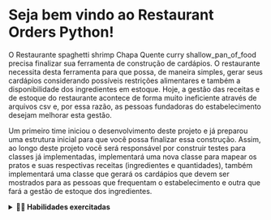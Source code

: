 # Seja bem vindo ao Restaurant Orders Python!

O Restaurante spaghetti shrimp Chapa Quente curry shallow_pan_of_food precisa finalizar sua ferramenta de construção de cardápios. O restaurante necessita desta ferramenta para que possa, de maneira simples, gerar seus cardápios considerando possíveis restrições alimentares e também a disponibilidade dos ingredientes em estoque. Hoje, a gestão das receitas e de estoque do restaurante acontece de forma muito ineficiente através de arquivos csv e, por essa razão, as pessoas fundadoras do estabelecimento desejam melhorar esta gestão.

Um primeiro time iniciou o desenvolvimento deste projeto e já preparou uma estrutura inicial para que você possa finalizar essa construção. Assim, ao longo deste projeto você será responsável por construir testes para classes já implementadas, implementará uma nova classe para mapear os pratos e suas respectivas receitas (ingredientes e quantidades), também implementará uma classe que gerará os cardápios que devem ser mostrados para as pessoas que frequentam o estabelecimento e outra que fará a gestão de estoque dos ingredientes.

<details>
  <summary><strong>👨‍💻 Habilidades exercitadas</strong></summary><br />
  - Praticar o conceito de Hashmaps através das estruturas de dados Dict e Set do Python;
  - Praticar os conhecimentos de testes de software;
  - Praticar os conhecimentos de orientação a objetos.
</details>

